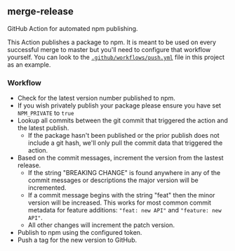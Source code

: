 ## merge-release

GitHub Action for automated npm publishing.

This Action publishes a package to npm. It is meant to be used on every successful merge to master but 
you'll need to configure that workflow yourself. You can look to the
[`.github/workflows/push.yml`](./.github/workflows/push.yml) file in this project as an example.

### Workflow

* Check for the latest version number published to npm.
* If you wish privately publish your package please ensure you have set `NPM_PRIVATE` to `true`
* Lookup all commits between the git commit that triggered the action and the latest publish.
  * If the package hasn't been published or the prior publish does not include a git hash, we'll
    only pull the commit data that triggered the action.
* Based on the commit messages, increment the version from the lastest release.
  * If the string "BREAKING CHANGE" is found anywhere in any of the commit messages or descriptions the major 
    version will be incremented.
  * If a commit message begins with the string "feat" then the minor version will be increased. This works
    for most common commit metadata for feature additions: `"feat: new API"` and `"feature: new API"`.
  * All other changes will increment the patch version.
* Publish to npm using the configured token.
* Push a tag for the new version to GitHub.
